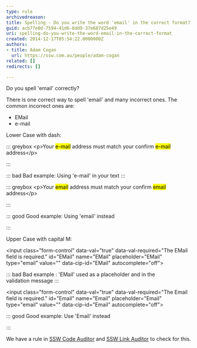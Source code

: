 ```yaml
---
type: rule
archivedreason: 
title: Spelling - Do you write the word 'email' in the correct format?
guid: acb77e0d-7594-41d6-8dd9-37e687d25e49
uri: spelling-do-you-write-the-word-email-in-the-correct-format
created: 2014-12-17T05:54:22.0000000Z
authors:
- title: Adam Cogan
  url: https://ssw.com.au/people/adam-cogan
related: []
redirects: []

---
```


Do you spell 'email' correctly?

<!--endintro-->

There is one correct way to spell 'email' and many incorrect ones. The common incorrect ones are:

* EMail
* e-mail


Lower Case with dash:


::: greybox
&lt;p&gt;Your <mark>e-mail</mark> address must match your confirm <mark>e-mail</mark> address&lt;/p&gt; 

:::



::: bad
Bad example: Using 'e-mail' in your text
:::



::: greybox
&lt;p&gt;Your <mark>email</mark> address must match your confirm <mark>email</mark> address&lt;/p&gt; 

:::



::: good
Good example: Using 'email' instead

:::




Upper Case with capital M:



&lt;input class="form-control" data-val="true" data-val-required="The EMail field is required." id="EMail" name="EMail" placeholder="EMail" type="email" value="" data-cip-id="EMail" autocomplete="off"&gt;


::: bad
Bad example : 'EMail' used as a placeholder and in the validation message
:::


&lt;input class="form-control" data-val="true" data-val-required="The Email field is required." id="Email" name="Email" placeholder="Email" type="email" value="" data-cip-id="Email" autocomplete="off"&gt;


::: good
Good example: Use 'Email' instead 

:::



We have a rule in [SSW Code Auditor](https&#58;//www.ssw.com.au/ssw/codeauditor/) and [SSW Link Auditor](https&#58;//sswlinkauditor.com/) to check for this.
